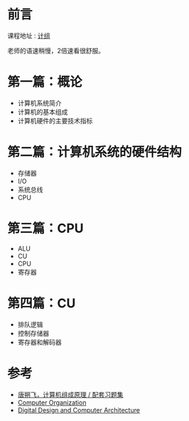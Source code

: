 # 前言

课程地址 : [计组](https://www.bilibili.com/video/BV1t4411e7LH)

老师的语速稍慢，2倍速看很舒服。

# 第一篇：概论

* 计算机系统简介
* 计算机的基本组成
* 计算机硬件的主要技术指标

# 第二篇：计算机系统的硬件结构
* 存储器
* I/O
* 系统总线
* CPU

# 第三篇：CPU

* ALU
* CU
* CPU
* 寄存器

# 第四篇：CU

* 排队逻辑
* 控制存储器
* 寄存器和解码器

# 参考

* [唐朔飞，计算机组成原理 / 配套习题集]()
* [Computer Organization]()
* [Digital Design and Computer Architecture]()